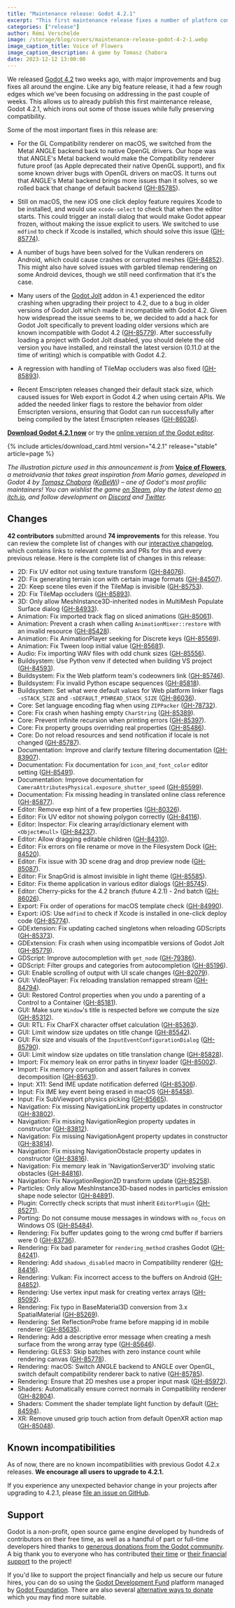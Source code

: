 ```yaml
---
title: "Maintenance release: Godot 4.2.1"
excerpt: "This first maintenance release fixes a number of platform compatibility issues introduced in Godot 4.2, which should make it much easier to upgrade from 4.1 or start new projects on all platforms."
categories: ["release"]
author: Rémi Verschelde
image: /storage/blog/covers/maintenance-release-godot-4-2-1.webp
image_caption_title: Voice of Flowers
image_caption_description: A game by Tomasz Chabora
date: 2023-12-12 13:00:00
---
```


We released [Godot 4.2](/article/godot-4-2-arrives-in-style/) two weeks ago, with major improvements and bug fixes all around the engine. Like any big feature release, it had a few rough edges which we've been focusing on addressing in the past couple of weeks. This allows us to already publish this first maintenance release, Godot 4.2.1, which irons out some of those issues while fully preserving compatibility.

Some of the most important fixes in this release are:

- For the GL Compatibility renderer on macOS, we switched from the Metal ANGLE backend back to native OpenGL drivers. Our hope was that ANGLE's Metal backend would make the Compatibility renderer future proof (as Apple deprecated their native OpenGL support), and fix some known driver bugs with OpenGL drivers on macOS. It turns out that ANGLE's Metal backend brings more issues than it solves, so we rolled back that change of default backend ([GH-85785](https://github.com/godotengine/godot/pull/85785)).

- Still on macOS, the new iOS one click deploy feature requires Xcode to be installed, and would use `xcode-select` to check that when the editor starts. This could trigger an install dialog that would make Godot appear frozen, without making the issue explicit to users. We switched to use `mdfind` to check if Xcode is installed, which should solve this issue ([GH-85774](https://github.com/godotengine/godot/pull/85774)).

- A number of bugs have been solved for the Vulkan renderers on Android, which could cause crashes or corrupted meshes ([GH-84852](https://github.com/godotengine/godot/pull/84852)). This might also have solved issues with garbled tilemap rendering on some Android devices, though we still need confirmation that it's the case.

- Many users of the [Godot Jolt](https://github.com/godot-jolt/godot-jolt/) addon in 4.1 experienced the editor crashing when upgrading their project to 4.2, due to a bug in older versions of Godot Jolt which made it incompatible with Godot 4.2. Given how widespread the issue seems to be, we decided to add a hack for Godot Jolt specifically to prevent loading older versions which are known incompatible with Godot 4.2 ([GH-85779](https://github.com/godotengine/godot/pull/85779)). After successfully loading a project with Godot Jolt disabled, you should delete the old version you have installed, and reinstall the latest version (0.11.0 at the time of writing) which is compatible with Godot 4.2.

- A regression with handling of TileMap occluders was also fixed ([GH-85893](https://github.com/godotengine/godot/pull/85893)).

- Recent Emscripten releases changed their default stack size, which caused issues for Web export in Godot 4.2 when using certain APIs. We added the needed linker flags to restore the behavior from older Emscripten versions, ensuring that Godot can run successfully after being compiled by the latest Emscripten releases ([GH-86036](https://github.com/godotengine/godot/pull/86036)).

[**Download Godot 4.2.1 now**](/download/) or try the [online version of the Godot editor](https://editor.godotengine.org/4.2.1.stable/).

{% include articles/download_card.html version="4.2.1" release="stable" article=page %}

*The illustration picture used in this announcement is from* [**Voice of Flowers**](https://store.steampowered.com/app/2609560?utm_source=GodotWebsite&utm_medium=blog&utm_campaign=421), *a metroidvania that takes great inspiration from Mario games, developed in Godot 4 by [Tomasz Chabora](https://twitter.com/KoBeWi_/) ([KoBeWi](https://github.com/KoBeWi/)) – one of Godot's most profilic maintainers! You can wishlist the game [on Steam](https://store.steampowered.com/app/2609560?utm_source=GodotWebsite&utm_medium=blog&utm_campaign=421), play the latest demo [on itch.io](https://kobewi.itch.io/voice-of-flowers), and follow development on [Discord](https://discord.gg/PGhFXeHApR) and [Twitter](https://twitter.com/KoBeWi_/).*

## Changes

**42 contributors** submitted around **74 improvements** for this release. You can review the complete list of changes with our [interactive changelog](https://godotengine.github.io/godot-interactive-changelog/#4.2.1), which contains links to relevant commits and PRs for this and every previous release. Here is the complete list of changes in this release:

- 2D: Fix UV editor not using texture transform ([GH-84076](https://github.com/godotengine/godot/pull/84076)).
- 2D: Fix generating terrain icon with certain image formats ([GH-84507](https://github.com/godotengine/godot/pull/84507)).
- 2D: Keep scene tiles even if the TileMap is invisible ([GH-85753](https://github.com/godotengine/godot/pull/85753)).
- 2D: Fix TileMap occluders ([GH-85893](https://github.com/godotengine/godot/pull/85893)).
- 3D: Only allow MeshInstance3D-inherited nodes in MultiMesh Populate Surface dialog ([GH-84933](https://github.com/godotengine/godot/pull/84933)).
- Animation: Fix imported track flag on sliced animations ([GH-85061](https://github.com/godotengine/godot/pull/85061)).
- Animation: Prevent a crash when calling `AnimationMixer::restore` with an invalid resource ([GH-85428](https://github.com/godotengine/godot/pull/85428)).
- Animation: Fix AnimationPlayer seeking for Discrete keys ([GH-85569](https://github.com/godotengine/godot/pull/85569)).
- Animation: Fix Tween loop initial value ([GH-85681](https://github.com/godotengine/godot/pull/85681)).
- Audio: Fix importing WAV files with odd chunk sizes ([GH-85556](https://github.com/godotengine/godot/pull/85556)).
- Buildsystem: Use Python venv if detected when building VS project ([GH-84593](https://github.com/godotengine/godot/pull/84593)).
- Buildsystem: Fix the Web platform team's codeowners link ([GH-85746](https://github.com/godotengine/godot/pull/85746)).
- Buildsystem: Fix invalid Python escape sequences ([GH-85818](https://github.com/godotengine/godot/pull/85818)).
- Buildsystem: Set what were default values for Web platform linker flags `-sSTACK_SIZE` and `-sDEFAULT_PTHREAD_STACK_SIZE` ([GH-86036](https://github.com/godotengine/godot/pull/86036)).
- Core: Set language encoding flag when using `ZIPPacker` ([GH-78732](https://github.com/godotengine/godot/pull/78732)).
- Core: Fix crash when hashing empty `CharString` ([GH-85389](https://github.com/godotengine/godot/pull/85389)).
- Core: Prevent infinite recursion when printing errors ([GH-85397](https://github.com/godotengine/godot/pull/85397)).
- Core: Fix property groups overriding real properties ([GH-85486](https://github.com/godotengine/godot/pull/85486)).
- Core: Do not reload resources and send notification if locale is not changed ([GH-85787](https://github.com/godotengine/godot/pull/85787)).
- Documentation: Improve and clarify texture filtering documentation ([GH-83907](https://github.com/godotengine/godot/pull/83907)).
- Documentation: Fix documentation for `icon_and_font_color` editor setting ([GH-85491](https://github.com/godotengine/godot/pull/85491)).
- Documentation: Improve documentation for `CameraAttributesPhysical.exposure_shutter_speed` ([GH-85599](https://github.com/godotengine/godot/pull/85599)).
- Documentation: Fix missing heading in translated online class reference ([GH-85877](https://github.com/godotengine/godot/pull/85877)).
- Editor: Remove exp hint of a few properties ([GH-80326](https://github.com/godotengine/godot/pull/80326)).
- Editor: Fix UV editor not showing polygon correctly ([GH-84116](https://github.com/godotengine/godot/pull/84116)).
- Editor: Inspector: Fix clearing array/dictionary element with `<Object#null>` ([GH-84237](https://github.com/godotengine/godot/pull/84237)).
- Editor: Allow dragging editable children ([GH-84310](https://github.com/godotengine/godot/pull/84310)).
- Editor: Fix errors on file rename or move in the Filesystem Dock ([GH-84520](https://github.com/godotengine/godot/pull/84520)).
- Editor: Fix issue with 3D scene drag and drop preview node ([GH-85087](https://github.com/godotengine/godot/pull/85087)).
- Editor: Fix SnapGrid is almost invisible in light theme ([GH-85585](https://github.com/godotengine/godot/pull/85585)).
- Editor: Fix theme application in various editor dialogs ([GH-85745](https://github.com/godotengine/godot/pull/85745)).
- Editor: Cherry-picks for the 4.2 branch (future 4.2.1) - 2nd batch ([GH-86026](https://github.com/godotengine/godot/pull/86026)).
- Export: Fix order of operations for macOS template check ([GH-84990](https://github.com/godotengine/godot/pull/84990)).
- Export: iOS: Use `mdfind` to check if Xcode is installed in one-click deploy code ([GH-85774](https://github.com/godotengine/godot/pull/85774)).
- GDExtension: Fix updating cached singletons when reloading GDScripts ([GH-85373](https://github.com/godotengine/godot/pull/85373)).
- GDExtension: Fix crash when using incompatible versions of Godot Jolt ([GH-85779](https://github.com/godotengine/godot/pull/85779)).
- GDScript: Improve autocompletion with `get_node` ([GH-79386](https://github.com/godotengine/godot/pull/79386)).
- GDScript: Filter groups and categories from autocompletion ([GH-85196](https://github.com/godotengine/godot/pull/85196)).
- GUI: Enable scrolling of output with UI scale changes ([GH-82079](https://github.com/godotengine/godot/pull/82079)).
- GUI: VideoPlayer: Fix reloading translation remapped stream ([GH-84794](https://github.com/godotengine/godot/pull/84794)).
- GUI: Restored Control properties when you undo a parenting of a Control to a Container ([GH-85181](https://github.com/godotengine/godot/pull/85181)).
- GUI: Make sure `Window`'s title is respected before we compute the size ([GH-85312](https://github.com/godotengine/godot/pull/85312)).
- GUI: RTL: Fix CharFX character offset calculation ([GH-85363](https://github.com/godotengine/godot/pull/85363)).
- GUI: Limit window size updates on title change ([GH-85542](https://github.com/godotengine/godot/pull/85542)).
- GUI: Fix size and visuals of the `InputEventConfigurationDialog` ([GH-85790](https://github.com/godotengine/godot/pull/85790)).
- GUI: Limit window size updates on title translation change ([GH-85828](https://github.com/godotengine/godot/pull/85828)).
- Import: Fix memory leak on error paths in tinyexr loader ([GH-85002](https://github.com/godotengine/godot/pull/85002)).
- Import: Fix memory corruption and assert failures in convex decomposition ([GH-85631](https://github.com/godotengine/godot/pull/85631)).
- Input: X11: Send IME update notification deferred ([GH-85306](https://github.com/godotengine/godot/pull/85306)).
- Input: Fix IME key event being erased in macOS ([GH-85458](https://github.com/godotengine/godot/pull/85458)).
- Input: Fix SubViewport physics picking ([GH-85665](https://github.com/godotengine/godot/pull/85665)).
- Navigation: Fix missing NavigationLink property updates in constructor ([GH-83802](https://github.com/godotengine/godot/pull/83802)).
- Navigation: Fix missing NavigationRegion property updates in constructor ([GH-83812](https://github.com/godotengine/godot/pull/83812)).
- Navigation: Fix missing NavigationAgent property updates in constructor ([GH-83814](https://github.com/godotengine/godot/pull/83814)).
- Navigation: Fix missing NavigationObstacle property updates in constructor ([GH-83816](https://github.com/godotengine/godot/pull/83816)).
- Navigation: Fix memory leak in 'NavigationServer3D' involving static obstacles ([GH-84816](https://github.com/godotengine/godot/pull/84816)).
- Navigation: Fix NavigationRegion2D transform update ([GH-85258](https://github.com/godotengine/godot/pull/85258)).
- Particles: Only allow MeshInstance3D-based nodes in particles emission shape node selector ([GH-84891](https://github.com/godotengine/godot/pull/84891)).
- Plugin: Correctly check scripts that must inherit `EditorPlugin` ([GH-85271](https://github.com/godotengine/godot/pull/85271)).
- Porting: Do not consume mouse messages in windows with `no_focus` on Windows OS ([GH-85484](https://github.com/godotengine/godot/pull/85484)).
- Rendering: Fix buffer updates going to the wrong cmd buffer if barriers were 0 ([GH-83736](https://github.com/godotengine/godot/pull/83736)).
- Rendering: Fix bad parameter for `rendering_method` crashes Godot ([GH-84241](https://github.com/godotengine/godot/pull/84241)).
- Rendering: Add `shadows_disabled` macro in Compatibility renderer ([GH-84416](https://github.com/godotengine/godot/pull/84416)).
- Rendering: Vulkan: Fix incorrect access to the buffers on Android ([GH-84852](https://github.com/godotengine/godot/pull/84852)).
- Rendering: Use vertex input mask for creating vertex arrays ([GH-85092](https://github.com/godotengine/godot/pull/85092)).
- Rendering: Fix typo in BaseMaterial3D conversion from 3.x SpatialMaterial ([GH-85269](https://github.com/godotengine/godot/pull/85269)).
- Rendering: Set ReflectionProbe frame before mapping id in mobile renderer ([GH-85635](https://github.com/godotengine/godot/pull/85635)).
- Rendering: Add a descriptive error message when creating a mesh surface from the wrong array type ([GH-85646](https://github.com/godotengine/godot/pull/85646)).
- Rendering: GLES3: Skip batches with zero instance count while rendering canvas ([GH-85778](https://github.com/godotengine/godot/pull/85778)).
- Rendering: macOS: Switch ANGLE backend to ANGLE over OpenGL, switch default compatibility renderer back to native ([GH-85785](https://github.com/godotengine/godot/pull/85785)).
- Rendering: Ensure that 2D meshes use a proper input mask ([GH-85972](https://github.com/godotengine/godot/pull/85972)).
- Shaders: Automatically ensure correct normals in Compatibility renderer ([GH-82804](https://github.com/godotengine/godot/pull/82804)).
- Shaders: Comment the shader template light function by default ([GH-84594](https://github.com/godotengine/godot/pull/84594)).
- XR: Remove unused grip touch action from default OpenXR action map ([GH-85048](https://github.com/godotengine/godot/pull/85048)).

## Known incompatibilities

As of now, there are no known incompatibilities with previous Godot 4.2.x releases. **We encourage all users to upgrade to 4.2.1.**

If you experience any unexpected behavior change in your projects after upgrading to 4.2.1, please [file an issue on GitHub](https://github.com/godotengine/godot/issues).

## Support

Godot is a non-profit, open source game engine developed by hundreds of contributors on their free time, as well as a handful of part or full-time developers hired thanks to [generous donations from the Godot community](https://fund.godotengine.org/). A big thank you to everyone who has contributed [their time](https://github.com/godotengine/godot/blob/master/AUTHORS.md) or [their financial support](https://github.com/godotengine/godot/blob/master/DONORS.md) to the project!

If you'd like to support the project financially and help us secure our future hires, you can do so using the [Godot Development Fund](https://fund.godotengine.org/) platform managed by [Godot Foundation](https://godot.foundation/). There are also several [alternative ways to donate](/donate) which you may find more suitable.
